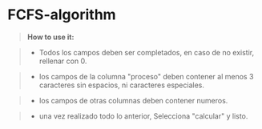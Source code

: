 # FCFS-algorithm

> **How to use it:**

> - Todos los campos deben ser completados, en caso de no existir, rellenar con 0.

> - los campos de la columna "proceso" deben contener al menos 3 caracteres sin espacios, ni caracteres especiales.

> - los campos de otras columnas deben contener numeros.

> - una vez realizado todo lo anterior, Selecciona "calcular" y listo.
